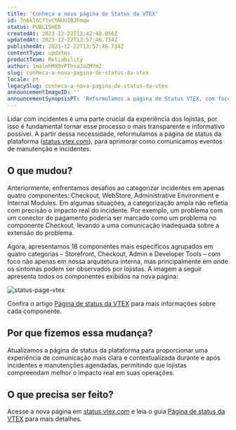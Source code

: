 ```yaml
---
title: 'Conheça a nova página de Status da VTEX'
id: 7n6kl6CftvChNUU1BJFmqw
status: PUBLISHED
createdAt: 2023-12-22T13:42:40.056Z
updatedAt: 2023-12-22T13:57:46.734Z
publishedAt: 2023-12-22T13:57:46.734Z
contentType: updates
productTeam: Reliability
author: 1malnhMX0vPThsaJaZMYm2
slug: conheca-a-nova-pagina-de-status-da-vtex
locale: pt
legacySlug: conheca-a-nova-pagina-de-status-da-vtex
announcementImageID: ''
announcementSynopsisPT: 'Reformulamos a página de Status VTEX, com foco na transparência e na comunicação eficaz sobre incidentes e manutenções.'
---
```


Lidar com incidentes é uma parte crucial da experiência dos lojistas, por isso é fundamental tornar esse processo o mais transparente e informativo possível. A partir dessa necessidade, reformulamos a página de status da plataforma ([status.vtex.com](https://status.vtex.com/)), para aprimorar como comunicamos eventos de manutenção e incidentes.

## O que mudou?

Anteriormente, enfrentamos desafios ao categorizar incidentes em apenas quatro componentes: Checkout, WebStore, Administrative Environment e Internal Modules. Em algumas situações, a categorização ampla não refletia com precisão o impacto real do incidente. Por exemplo, um problema com um conector de pagamento poderia ser marcado como um problema no componente Checkout, levando a uma comunicação inadequada sobre a extensão do problema.

Agora, apresentamos 18 componentes mais específicos agrupados em quatro categorias – Storefront, Checkout, Admin e Developer Tools – com foco não apenas em nossa arquitetura interna, mas principalmente em onde os sintomas podem ser observados por lojistas. A imagem a seguir apresenta todos os componentes exibidos na nova página:

![status-page-vtex](//images.ctfassets.net/alneenqid6w5/7s1xozhZ4Kih3e9Atsuq6a/08f9ab11d14629a3f6e534268be71b06/status-page-vtex.png)

Confira o artigo [Página de status da VTEX](https://help.vtex.com/pt/tutorial/pagina-de-status-da-vtex--gPhqDn9IQ3c67wbJEX3JJ) para mais informações sobre cada componente.

## Por que fizemos essa mudança?

Atualizamos a página de status da plataforma para proporcionar uma experiência de comunicação mais clara e contextualizada durante e após incidentes e manutenções agendadas, permitindo que lojistas compreendam melhor o impacto real em suas operações.

## O que precisa ser feito?

Acesse a nova página em [status.vtex.com](https://status.vtex.com/) e leia o guia [Página de status da VTEX](https://help.vtex.com/pt/tutorial/pagina-de-status-da-vtex--gPhqDn9IQ3c67wbJEX3JJ) para mais detalhes.
